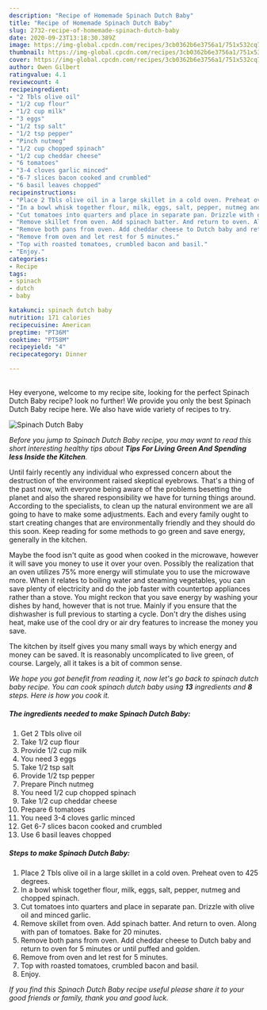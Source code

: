 ```yaml
---
description: "Recipe of Homemade Spinach Dutch Baby"
title: "Recipe of Homemade Spinach Dutch Baby"
slug: 2732-recipe-of-homemade-spinach-dutch-baby
date: 2020-09-23T13:18:30.389Z
image: https://img-global.cpcdn.com/recipes/3cb0362b6e3756a1/751x532cq70/spinach-dutch-baby-recipe-main-photo.jpg
thumbnail: https://img-global.cpcdn.com/recipes/3cb0362b6e3756a1/751x532cq70/spinach-dutch-baby-recipe-main-photo.jpg
cover: https://img-global.cpcdn.com/recipes/3cb0362b6e3756a1/751x532cq70/spinach-dutch-baby-recipe-main-photo.jpg
author: Owen Gilbert
ratingvalue: 4.1
reviewcount: 4
recipeingredient:
- "2 Tbls olive oil"
- "1/2 cup flour"
- "1/2 cup milk"
- "3 eggs"
- "1/2 tsp salt"
- "1/2 tsp pepper"
- "Pinch nutmeg"
- "1/2 cup chopped spinach"
- "1/2 cup cheddar cheese"
- "6 tomatoes"
- "3-4 cloves garlic minced"
- "6-7 slices bacon cooked and crumbled"
- "6 basil leaves chopped"
recipeinstructions:
- "Place 2 Tbls olive oil in a large skillet in a cold oven. Preheat oven to 425 degrees."
- "In a bowl whisk together flour, milk, eggs, salt, pepper, nutmeg and chopped spinach."
- "Cut tomatoes into quarters and place in separate pan. Drizzle with olive oil and minced garlic."
- "Remove skillet from oven. Add spinach batter. And return to oven. Along with pan of tomatoes. Bake for 20 minutes."
- "Remove both pans from oven. Add cheddar cheese to Dutch baby and return to oven for 5 minutes or until puffed and golden."
- "Remove from oven and let rest for 5 minutes."
- "Top with roasted tomatoes, crumbled bacon and basil."
- "Enjoy."
categories:
- Recipe
tags:
- spinach
- dutch
- baby

katakunci: spinach dutch baby 
nutrition: 171 calories
recipecuisine: American
preptime: "PT36M"
cooktime: "PT58M"
recipeyield: "4"
recipecategory: Dinner

---
```

<br>
Hey everyone, welcome to my recipe site, looking for the perfect Spinach Dutch Baby recipe? look no further! We provide you only the best Spinach Dutch Baby recipe here. We also have wide variety of recipes to try.
<br>


![Spinach Dutch Baby](https://img-global.cpcdn.com/recipes/3cb0362b6e3756a1/751x532cq70/spinach-dutch-baby-recipe-main-photo.jpg)

<i>Before you jump to Spinach Dutch Baby recipe, you may want to read this short interesting healthy tips about 
<strong>Tips For Living Green And Spending less Inside the Kitchen</strong>.</i>
</br>

Until fairly recently any individual who expressed concern about the destruction of the environment raised skeptical eyebrows. That's a thing of the past now, with everyone being aware of the problems besetting the planet and also the shared responsibility we have for turning things around. According to the specialists, to clean up the natural environment we are all going to have to make some adjustments. Each and every family ought to start creating changes that are environmentally friendly and they should do this soon. Keep reading for some methods to go green and save energy, generally in the kitchen.

Maybe the food isn't quite as good when cooked in the microwave, however it will save you money to use it over your oven. Possibly the realization that an oven utilizes 75% more energy will stimulate you to use the microwave more. When it relates to boiling water and steaming vegetables, you can save plenty of electricity and do the job faster with countertop appliances rather than a stove. You might reckon that you save energy by washing your dishes by hand, however that is not true. Mainly if you ensure that the dishwasher is full previous to starting a cycle. Don't dry the dishes using heat, make use of the cool dry or air dry features to increase the money you save.

The kitchen by itself gives you many small ways by which energy and money can be saved. It is reasonably uncomplicated to live green, of course. Largely, all it takes is a bit of common sense.


<i>We hope you got benefit from reading it, now let's go back to spinach dutch baby recipe. You can cook spinach dutch baby using <strong>13</strong> ingredients and <strong>8</strong> steps. Here is how you cook it.
</i>

##### The ingredients needed to make Spinach Dutch Baby:

1. Get 2 Tbls olive oil
1. Take 1/2 cup flour
1. Provide 1/2 cup milk
1. You need 3 eggs
1. Take 1/2 tsp salt
1. Provide 1/2 tsp pepper
1. Prepare Pinch nutmeg
1. You need 1/2 cup chopped spinach
1. Take 1/2 cup cheddar cheese
1. Prepare 6 tomatoes
1. You need 3-4 cloves garlic minced
1. Get 6-7 slices bacon cooked and crumbled
1. Use 6 basil leaves chopped


##### Steps to make Spinach Dutch Baby:

1. Place 2 Tbls olive oil in a large skillet in a cold oven. Preheat oven to 425 degrees.
1. In a bowl whisk together flour, milk, eggs, salt, pepper, nutmeg and chopped spinach.
1. Cut tomatoes into quarters and place in separate pan. Drizzle with olive oil and minced garlic.
1. Remove skillet from oven. Add spinach batter. And return to oven. Along with pan of tomatoes. Bake for 20 minutes.
1. Remove both pans from oven. Add cheddar cheese to Dutch baby and return to oven for 5 minutes or until puffed and golden.
1. Remove from oven and let rest for 5 minutes.
1. Top with roasted tomatoes, crumbled bacon and basil.
1. Enjoy.


<i>If you find this Spinach Dutch Baby recipe useful please share it to your good friends or family, thank you and good luck.</i>
